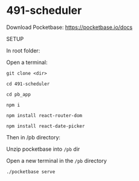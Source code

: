 # 491-scheduler

Download Pocketbase: https://pocketbase.io/docs

SETUP 

In root folder:

Open a terminal:

`git clone <dir>`

`cd 491-scheduler`

`cd pb_app`

`npm i`

`npm install react-router-dom`

`npm install react-date-picker`



Then in /pb directory:

Unzip pocketbase into `/pb` dir

Open a new terminal in the `/pb` directory

`./pocketbase serve`

